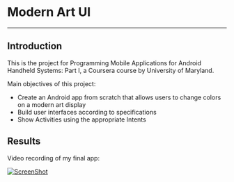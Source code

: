 # Modern Art UI

---

## Introduction

This is the project for Programming Mobile Applications for Android Handheld Systems: Part I, a Coursera course by University of Maryland.

Main objectives of this project:

* Create an Android app from scratch that allows users to change colors on a modern art display
* Build user interfaces according to specifications
* Show Activities using the appropriate Intents

## Results

Video recording of my final app:

[![ScreenShot](http://shikeyou.github.io/ModernArtUI/screenshots/video_modernartui.jpg)](https://vimeo.com/126094866)
